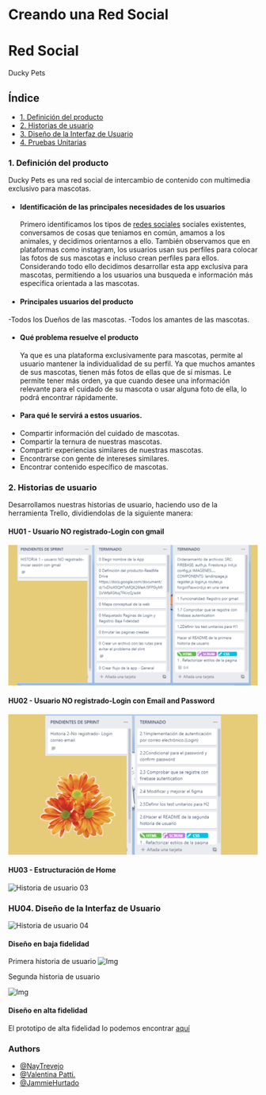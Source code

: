 # Creando una Red Social
# Red Social
Ducky Pets
## Índice
* [1. Definición del producto](#1-Definición-del-producto)
* [2. Historias de usuario](#2-Historias-de-usuario)
* [3. Diseño de la Interfaz de Usuario](#3-Diseño-de-la-Interfaz-de-Usuario)
* [4. Pruebas Unitarias](#4-Pruebas-Unitarias)
### 1. Definición del producto
 Ducky Pets es una red social de intercambio de contenido con multimedia exclusivo para mascotas.
* #### Identificación de las principales necesidades de los usuarios
  Primero identificamos los tipos de [redes sociales](https://blog.hootsuite.com/es/8-tipos-de-redes-sociales/) sociales existentes, conversamos de cosas que teniamos en común, amamos a los animales, y decidimos orientarnos a ello. También observamos que en plataformas como instagram, los usuarios usan sus perfiles para colocar las fotos de sus mascotas e incluso crean perfiles para ellos. Considerando todo ello decidimos desarrollar esta app exclusiva para mascotas, permitiendo a los usuarios una busqueda e información más especifica orientada a las mascotas.
* #### Principales usuarios del producto
 -Todos los Dueños de las mascotas.
 -Todos los amantes de las mascotas.
* #### Qué problema resuelve el producto
  Ya que es una plataforma exclusivamente para mascotas, permite al usuario mantener la individualidad de su perfil.
  Ya que muchos amantes de sus mascotas, tienen más fotos de ellas que de sí mismas. Le permite tener más orden, ya que cuando desee una información relevante para el cuidado de su mascota o usar alguna foto de ella, lo podrá encontrar rápidamente.
* #### Para qué le servirá a estos usuarios.
- Compartir información del cuidado de mascotas.
 - Compartir la ternura de nuestras mascotas.
 - Compartir experiencias similares de nuestras mascotas.
 - Encontrarse con gente de intereses similares.
 - Encontrar contenido específico de mascotas.
### 2. Historias de usuario
Desarrollamos nuestras historias de usuario, haciendo uso de la herramienta Trello, dividiendolas de la siguiente manera:
#### HU01 - Usuario NO registrado-Login con gmail
![Historia ed usuario 01](./src/imagenes/hu01.png)
#### HU02 - Usuario NO registrado-Login con Email and Password
![Historia de usuario 02](./src/imagenes/hu02.png)
#### HU03 - Estructuración de Home
![Historia de usuario 03](https://github.com/Sharksumi/LIM017-social-network/blob/main/src/imagenes/HU3.png)
### HU04. Diseño de la Interfaz de Usuario
![Historia de usuario 04](https://github.com/Sharksumi/LIM017-social-network/blob/main/src/imagenes/HU4.png)
#### Diseño en baja fidelidad
Primera historia de usuario
![Img](https://github.com/Sharksumi/LIM017-social-network/blob/main/src/imagenes/prototipo.png)

Segunda historia de usuario

![Img](https://github.com/Sharksumi/LIM017-social-network/blob/main/src/imagenes/prototipo%202.png)
#### Diseño en alta fidelidad
El prototipo de alta fidelidad lo podemos encontrar [aquí](https://www.figma.com/proto/qr1XrXHtIuXij8lrS1Vesk/Ducky-Pets?node-id=4%3A6&scaling=scale-down&page-id=0%3A1&starting-point-node-id=4%3A6)

### Authors
- [@NayTrevejo](https://github.com/Sharksumi/LIM017-social-network.git)
- [@Valentina Patti.](https://github.com/minifemtovalen/LIM017-social-network.git)
- [@JammieHurtado](https://github.com/Emmigumi/LIM017-social-network.git)
